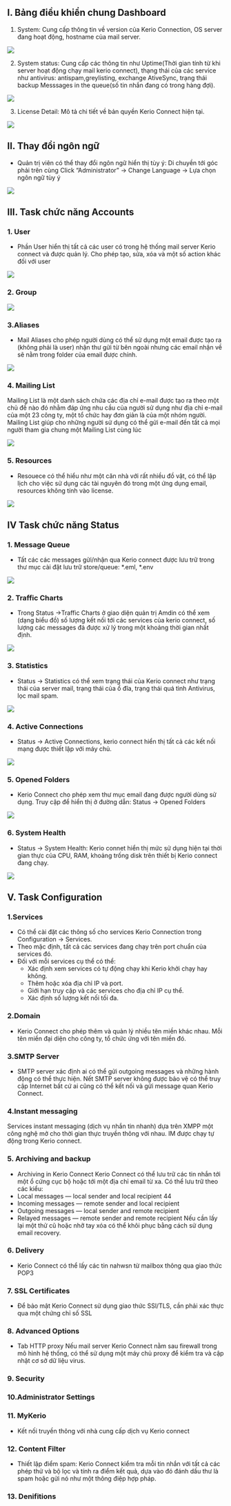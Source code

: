 ## I. Bảng điều khiển chung Dashboard
1. System: Cung cấp thông tin về version của Kerio Connection, OS server đang hoạt động, hostname của mail server.
<img src="img/a (1).png">

2. System status: Cung cấp các thông tin như Uptime(Thời gian tính từ khi server hoạt động chạy mail kerio connect), thạng thái của các service như antivirus: antispam,greylisting, exchange AtiveSync, trạng thái backup Messsages in the queue(số tin nhắn đang có trong hàng đợi).

<img src="img/a (2).png">

3. License Detail: Mô tả chi tiết về bản quyền Kerio Connect hiện tại.

<img src="img/a (3).png">

## II. Thay đổi ngôn ngữ
- Quản trị viên có thể thay đổi ngôn ngữ hiển thị tùy ý: Di chuyền tới góc phải
trên cùng Click “Administrator” -> Change Language -> Lựa chọn ngôn ngữ tùy ý

<img src="img/a (4).png">

## III. Task chức năng Accounts

### 1. User
- Phần User hiển thị tất cả các user có trong hệ thống mail server Kerio connect và được quản lý. Cho phép tạo, sửa, xóa và một số action khác đối với user

<img src="img/a (5).png">

### 2. Group 

<img src="img/a (6).png">

### 3.Aliases
- Mail Aliases cho phép người dùng có thể sử dụng một email được tạo ra (không phải là user) nhận thư gửi từ bên ngoài nhưng các email nhận về sẽ nằm trong folder của email được chính.

<img src="img/a (7).png">

### 4.  Mailing List
Mailing List là một danh sách chứa các địa chỉ e-mail được tạo ra theo một chủ đề nào đó nhằm đáp ứng nhu cầu của người sử dụng như địa chỉ e-mail của một 23 công ty, một tổ chức hay đơn giản là của một nhóm người. Mailing List giúp cho những người sử dụng có thể gửi e-mail đến tất cả mọi người tham gia chung một Mailing List cùng lúc

<img src="img/a (8).png">

### 5. Resources
- Resouece có thể hiểu như một căn nhà với rất nhiều đồ vật, có thể lập lịch cho việc sử dụng các tài nguyên đó trong một ứng dụng email, resources không tính vào license.

<img src="img/a (9).png">

## IV  Task chức năng Status
### 1. Message Queue
- Tất các các messages gửi/nhận qua Kerio connect được lưu trữ trong thư mục cài đặt lưu trữ store/queue: *.eml, *.env

<img src="img/a (10).png">

### 2. Traffic Charts
- Trong Status →Traffic Charts ở giao diện quản trị Amdin có thể xem (dạng 
biểu đồ) số lượng kết nối tới các services của kerio connect, số lượng các messages 
đả được xử lý trong một khoảng thời gian nhất định.

<img src="img/a (11).png">

### 3.  Statistics
- Status → Statistics có thể xem trạng thái của Kerio connect như trạng thái của server mail, trạng thái của ổ đĩa, trạng thái quá tình Antivirus, lọc mail spam.

<img src="img/a (12).png">

### 4. Active Connections
- Status → Active Connections, kerio connect hiển thị tất cả các kết nối mạng được thiết lập với máy chủ.
 
<img src="img/a (13).png">

### 5. Opened Folders
- Kerio Connect cho phép xem thư mục email đang được người dùng sử dụng. Truy cập để hiển thị ở đường dẫn: Status → Opened Folders

<img src="img/a (14).png">

### 6. System Health
- Status → System Health: Kerio connet hiển thị mức sử dụng hiện tại thời gian thực của CPU, RAM, khoảng trống disk trên thiết bị Kerio connect đang chạy.

<img src="img/a (14).png">

## V. Task Configuration
### 1.Services
- Có thể cài đặt các thông số cho services Kerio Connection trong Configuration → Services.
- Theo mặc định, tất cả các services đang chạy trên port chuẩn của services đó.
- Đối với mỗi services cụ thể có thể:
    + Xác định xem services có tự động chạy khi Kerio khởi chạy hay không.
    + Thêm hoặc xóa địa chỉ IP và port.
    + Giới hạn truy cập và các services cho địa chỉ IP cụ thể.
    + Xác định số lượng kết nối tối đa.

### 2.Domain
- Kerio Connect cho phép thêm và quản lý nhiều tên miền khác nhau. Mỗi tên miền đại diện cho công ty, tổ chức ứng với tên miền đó.

### 3.SMTP Server
- SMTP server xác định ai có thể gửi outgoing messages và những hành động có thể thực hiện. Nết SMTP server không được bảo vệ có thể truy cập Internet bất cứ ai cũng có thể kết nối và gửi message quan Kerio Connect.
### 4.Instant messaging
Services instant messaging (dịch vụ nhắn tin nhanh) dựa trên XMPP một công nghệ mở cho thời gian thực truyền thông với nhau. IM được chạy tự động trong 
Kerio connect.

### 5. Archiving and backup
- Archiving in Kerio Connect
Kerio Connect có thể lưu trữ các tin nhắn tới một ổ cứng cục bộ hoặc tới một địa chỉ email từ xa. Có thể lưu trữ theo các kiểu:
- Local messages — local sender and local recipient 
44
- Incoming messages — remote sender and local recipient 
- Outgoing messages — local sender and remote recipient 
- Relayed messages — remote sender and remote recipient
Nếu cần lấy lại một thử cũ hoặc nhỡ tay xóa có thể khôi phục bằng cách sử dụng email recovery.
### 6. Delivery
- Kerio Connect có thể lấy các tin nahwsn từ mailbox thông qua giao thức POP3


### 7. SSL Certificates
- Để bảo mật Kerio Connect sử dụng giao thức SSl/TLS, cần phải xác thực qua một chứng chỉ số SSL
### 8. Advanced Options
- Tab HTTP proxy Nếu mail server Kerio Connect nằm sau firewall trong mô hình hệ thống, có thể sử dụng một máy chủ proxy để kiểm tra và cập nhật cơ sở dữ liệu virus.
### 9. Security


### 10.Administrator Settings
### 11. MyKerio
- Kết nối truyền thông với nhà cung cấp dịch vụ Kerio connect
### 12. Content Filter
- Thiết lập điểm spam: Kerio Connect kiểm tra mỗi tin nhắn với tất cả các phép thử và bộ lọc và tính ra điểm kết quả, dựa vào đó đánh dấu thư là spam hoặc gửi nó như một thông điệp hợp pháp.
### 13. Denifitions
